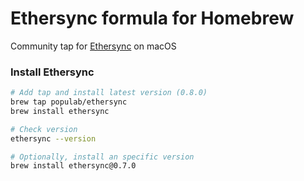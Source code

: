 # Ethersync formula for Homebrew

Community tap for [Ethersync](https://github.com/ethersync/ethersync) on macOS

### Install Ethersync

```bash
# Add tap and install latest version (0.8.0)
brew tap populab/ethersync
brew install ethersync

# Check version
ethersync --version

# Optionally, install an specific version
brew install ethersync@0.7.0
```
